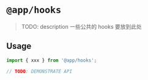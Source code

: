 # `@app/hooks`

> TODO: description 一些公共的 hooks 要放到此处

## Usage

```typescript
import { xxx } from '@app/hooks';

// TODO: DEMONSTRATE API
```

